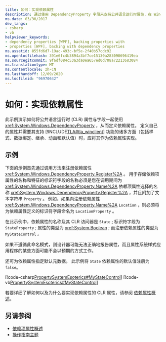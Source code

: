 ```yaml
---
title: 如何：实现依赖属性
description: 通过使用 DependencyProperty 字段来支持公共语言运行时属性，在 Windows Presentation Foundation 中定义依赖属性。
ms.date: 03/30/2017
dev_langs:
- csharp
- vb
helpviewer_keywords:
- dependency properties [WPF], backing properties with
- properties [WPF], backing with dependency properties
ms.assetid: 855fd6d7-19ac-493c-bf5e-2f40b57cdc92
ms.openlocfilehash: 391e6fc4b3894a3bf7ce15130a283090696419ea
ms.sourcegitcommit: 9f6df084c53a3da0ea657ed0d708a72213683084
ms.translationtype: MT
ms.contentlocale: zh-CN
ms.lasthandoff: 12/09/2020
ms.locfileid: "96970642"
---
```

# <a name="how-to-implement-a-dependency-property"></a>如何：实现依赖属性
此示例演示如何将公共语言运行时 (CLR) 属性与字段一起使用 <xref:System.Windows.DependencyProperty> ，从而定义依赖属性。 定义自己的属性并需要其支持 [!INCLUDE[TLA#tla_winclient](../../../includes/tlasharptla-winclient-md.md)] 功能的诸多方面（包括样式、数据绑定、继承、动画和默认值）时，应将其作为依赖属性实现。  
  
## <a name="example"></a>示例  
 下面的示例首先通过调用方法来注册依赖属性 <xref:System.Windows.DependencyProperty.Register%2A> 。 用于存储依赖项属性的名称和特征的标识符字段的名称必须是您在调用期间为 <xref:System.Windows.DependencyProperty.Name%2A> 依赖项属性选择的名称 <xref:System.Windows.DependencyProperty.Register%2A> ，并且附加了文本字符串 `Property` 。 例如，如果向注册依赖属性 <xref:System.Windows.DependencyProperty.Name%2A> `Location` ，则必须将为依赖属性定义的标识符字段命名为 `LocationProperty` 。  
  
 在此示例中，依赖属性的名称及其 CLR 访问器是 `State` ; 标识符字段为 `StateProperty` ; 属性的类型为 <xref:System.Boolean> ; 而注册依赖属性的类型为 `MyStateControl` 。  
  
 如果不遵循此命名模式，则设计器可能无法正确地报告属性，而且属性系统样式应用程序的某些方面可能不会以预期的方式工作。  
  
 还可为依赖属性指定默认元数据。 此示例将 `State` 依赖属性的默认值注册为 `false`。  
  
 [!code-csharp[PropertySystemEsoterics#MyStateControl](~/samples/snippets/csharp/VS_Snippets_Wpf/PropertySystemEsoterics/CSharp/SDKSampleLibrary/class1.cs#mystatecontrol)]
 [!code-vb[PropertySystemEsoterics#MyStateControl](~/samples/snippets/visualbasic/VS_Snippets_Wpf/PropertySystemEsoterics/visualbasic/sdksamplelibrary/class1.vb#mystatecontrol)]  
  
 若要详细了解如何以及为什么要实现依赖属性的 CLR 属性，请参阅 [依赖属性概述](dependency-properties-overview.md)。  
  
## <a name="see-also"></a>另请参阅

- [依赖项属性概述](dependency-properties-overview.md)
- [操作指南主题](properties-how-to-topics.md)
